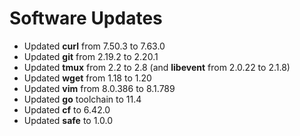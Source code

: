 # Software Updates

- Updated **curl** from 7.50.3 to 7.63.0
- Updated **git** from 2.19.2 to 2.20.1
- Updated **tmux** from 2.2 to 2.8 (and **libevent** from 2.0.22 to 2.1.8)
- Updated **wget** from 1.18 to 1.20
- Updated **vim** from 8.0.386 to 8.1.789
- Updated **go** toolchain to 11.4
- Updated **cf** to 6.42.0
- Updated **safe** to 1.0.0
